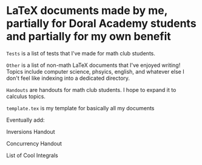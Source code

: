 # LaTeX documents made by me, partially for Doral Academy students and partially for my own benefit

`Tests` is a list of tests that I've made for math club students.

`Other` is a list of non-math LaTeX documents that I've enjoyed writing! Topics include computer science, phsyics, english, and whatever else I don't feel like indexing into a dedicated directory.

`Handouts` are handouts for math club students. I hope to expand it to calculus topics.

`template.tex` is my template for basically all my documents

Eventually add:

Inversions Handout

Concurrency Handout

List of Cool Integrals
